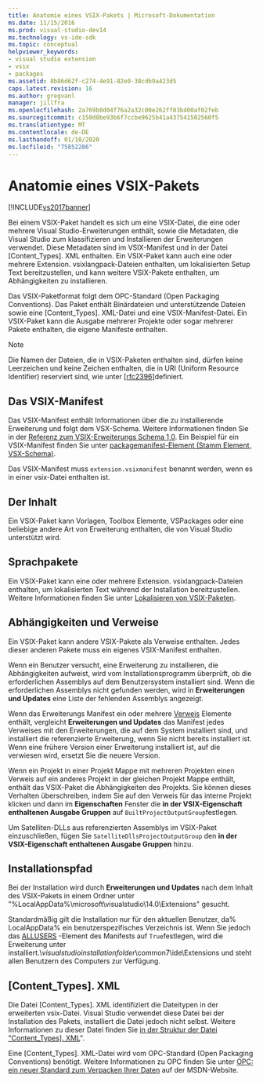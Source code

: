 ```yaml
---
title: Anatomie eines VSIX-Pakets | Microsoft-Dokumentation
ms.date: 11/15/2016
ms.prod: visual-studio-dev14
ms.technology: vs-ide-sdk
ms.topic: conceptual
helpviewer_keywords:
- visual studio extension
- vsix
- packages
ms.assetid: 8b86d62f-c274-4e91-82e0-38cdb9a423d5
caps.latest.revision: 16
ms.author: gregvanl
manager: jillfra
ms.openlocfilehash: 2a769b0d04f76a2a32c00e262ff03b400af02feb
ms.sourcegitcommit: c150d0be93b6f7ccbe9625b41a437541502560f5
ms.translationtype: MT
ms.contentlocale: de-DE
ms.lasthandoff: 01/10/2020
ms.locfileid: "75852286"
---
```

# <a name="anatomy-of-a-vsix-package"></a>Anatomie eines VSIX-Pakets
[!INCLUDE[vs2017banner](../includes/vs2017banner.md)]

Bei einem VSIX-Paket handelt es sich um eine VSIX-Datei, die eine oder mehrere Visual Studio-Erweiterungen enthält, sowie die Metadaten, die Visual Studio zum klassifizieren und Installieren der Erweiterungen verwendet. Diese Metadaten sind im VSIX-Manifest und in der Datei [Content_Types]. XML enthalten. Ein VSIX-Paket kann auch eine oder mehrere Extension. vsixlangpack-Dateien enthalten, um lokalisierten Setup Text bereitzustellen, und kann weitere VSIX-Pakete enthalten, um Abhängigkeiten zu installieren.  
  
 Das VSIX-Paketformat folgt dem OPC-Standard (Open Packaging Conventions). Das Paket enthält Binärdateien und unterstützende Dateien sowie eine [Content_Types]. XML-Datei und eine VSIX-Manifest-Datei. Ein VSIX-Paket kann die Ausgabe mehrerer Projekte oder sogar mehrerer Pakete enthalten, die eigene Manifeste enthalten.  
  
> [!NOTE]
> Die Namen der Dateien, die in VSIX-Paketen enthalten sind, dürfen keine Leerzeichen und keine Zeichen enthalten, die in URI (Uniform Resource Identifier) reserviert sind, wie unter [\[rfc2396\]](https://go.microsoft.com/fwlink/?LinkId=90339)definiert.  
  
## <a name="the-vsix-manifest"></a>Das VSIX-Manifest  
 Das VSIX-Manifest enthält Informationen über die zu installierende Erweiterung und folgt dem VSX-Schema. Weitere Informationen finden Sie in der [Referenz zum VSIX-Erweiterungs Schema 1,0](https://msdn.microsoft.com/76e410ec-b1fb-4652-ac98-4a4c52e09a2b). Ein Beispiel für ein VSIX-Manifest finden Sie unter [packagemanifest-Element (Stamm Element, VSX-Schema)](https://msdn.microsoft.com/f8ae42ba-775a-4d2b-976a-f556e147f187).  
  
 Das VSIX-Manifest muss `extension.vsixmanifest` benannt werden, wenn es in einer vsix-Datei enthalten ist.  
  
## <a name="the-content"></a>Der Inhalt  
 Ein VSIX-Paket kann Vorlagen, Toolbox Elemente, VSPackages oder eine beliebige andere Art von Erweiterung enthalten, die von Visual Studio unterstützt wird.  
  
## <a name="language-packs"></a>Sprachpakete  
 Ein VSIX-Paket kann eine oder mehrere Extension. vsixlangpack-Dateien enthalten, um lokalisierten Text während der Installation bereitzustellen. Weitere Informationen finden Sie unter [Lokalisieren von VSIX-Paketen](../extensibility/localizing-vsix-packages.md).  
  
## <a name="dependencies-and-references"></a>Abhängigkeiten und Verweise  
 Ein VSIX-Paket kann andere VSIX-Pakete als Verweise enthalten. Jedes dieser anderen Pakete muss ein eigenes VSIX-Manifest enthalten.  
  
 Wenn ein Benutzer versucht, eine Erweiterung zu installieren, die Abhängigkeiten aufweist, wird vom Installationsprogramm überprüft, ob die erforderlichen Assemblys auf dem Benutzersystem installiert sind. Wenn die erforderlichen Assemblys nicht gefunden werden, wird in **Erweiterungen und Updates** eine Liste der fehlenden Assemblys angezeigt.  
  
 Wenn das Erweiterungs Manifest ein oder mehrere [Verweis](https://msdn.microsoft.com/32c52934-e81e-4b53-8cb6-4df45ef7bfa8) Elemente enthält, vergleicht **Erweiterungen und Updates** das Manifest jedes Verweises mit den Erweiterungen, die auf dem System installiert sind, und installiert die referenzierte Erweiterung, wenn Sie nicht bereits installiert ist. Wenn eine frühere Version einer Erweiterung installiert ist, auf die verwiesen wird, ersetzt Sie die neuere Version.  
  
 Wenn ein Projekt in einer Projekt Mappe mit mehreren Projekten einen Verweis auf ein anderes Projekt in der gleichen Projekt Mappe enthält, enthält das VSIX-Paket die Abhängigkeiten des Projekts. Sie können dieses Verhalten überschreiben, indem Sie auf den Verweis für das interne Projekt klicken und dann im **Eigenschaften** Fenster die **in der VSIX-Eigenschaft enthaltenen Ausgabe Gruppen** auf `BuiltProjectOutputGroup`festlegen.  
  
 Um Satelliten-DLLs aus referenzierten Assemblys im VSIX-Paket einzuschließen, fügen Sie `SatelliteDllsProjectOutputGroup` den **in der VSIX-Eigenschaft enthaltenen Ausgabe Gruppen** hinzu.  
  
## <a name="installation-location"></a>Installationspfad  
 Bei der Installation wird durch **Erweiterungen und Updates** nach dem Inhalt des VSIX-Pakets in einem Ordner unter "%LocalAppData%\microsoft\visualstudio\14.0\Extensions" gesucht.  
  
 Standardmäßig gilt die Installation nur für den aktuellen Benutzer, da% LocalAppData% ein benutzerspezifisches Verzeichnis ist. Wenn Sie jedoch das [ALLUSERS](https://msdn.microsoft.com/ac817f50-3276-4ddb-b467-8bbb1432455b) -Element des Manifests auf `True`festlegen, wird die Erweiterung unter installiert.\\*visualstudioinstallationfolder*\common7\ide\Extensions und steht allen Benutzern des Computers zur Verfügung.  
  
## <a name="content_typesxml"></a>[Content_Types]. XML  
 Die Datei [Content_Types]. XML identifiziert die Dateitypen in der erweiterten vsix-Datei. Visual Studio verwendet diese Datei bei der Installation des Pakets, installiert die Datei jedoch nicht selbst. Weitere Informationen zu dieser Datei finden Sie [in der Struktur der Datei "Content_Types\]. XML](../extensibility/the-structure-of-the-content-types-dot-xml-file.md)".  
  
 Eine [Content_Types]. XML-Datei wird vom OPC-Standard (Open Packaging Conventions) benötigt. Weitere Informationen zu OPC finden Sie unter [OPC: ein neuer Standard zum Verpacken Ihrer Daten](https://msdn.microsoft.com/magazine/cc163372.aspx) auf der MSDN-Website.
